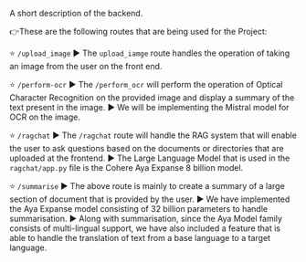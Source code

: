 A short description of the backend.

👉These are the following routes that are being used for the Project:

⭐ `/upload_image`
▶️ The `upload_iamge` route handles the operation of taking an image from the user on the front end.


⭐ `/perform-ocr`
▶️ The `/perform_ocr` will perform the operation of Optical Character Recognition on the provided image and display a summary of the text present in the image. 
▶️ We will be implementing the Mistral model for OCR on the image.


⭐ `/ragchat`
▶️ The `/ragchat` route will handle the RAG system that will enable the user to ask questions based on the documents or directories that are uploaded at the frontend. 
▶️ The Large Language Model that is used in the `ragchat/app.py` file is the Cohere Aya Expanse 8 billion model.


⭐ `/summarise`
▶️ The above route is mainly to create a summary of a large section of document that is provided by the user.
▶️ We have implemented the Aya Expanse model consisting of 32 billion parameters to handle summarisation.
▶️ Along with summarisation, since the Aya Model family consists of multi-lingual support, we have also included a feature that is able to handle the translation of text from a base language to a target language. 
